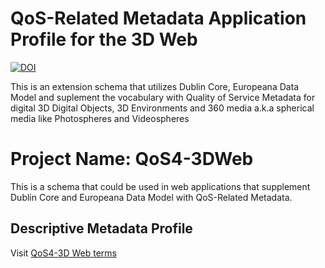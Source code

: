 # QoS-Related Metadata Application Profile for the 3D Web
[![DOI](https://zenodo.org/badge/DOI/10.5281/zenodo.3476879.svg)](https://doi.org/10.5281/zenodo.3476879)

This is an extension schema that utilizes Dublin Core, Europeana Data Model and suplement the vocabulary with Quality of Service Metadata for digital 3D Digital Objects, 3D Environments and 360 media a.k.a spherical media like Photospheres and Videospheres

# Project Name: QoS4-3DWeb
This is a schema that could be used in web applications that supplement Dublin Core and Europeana Data Model with QoS-Related Metadata.


## Descriptive Metadata Profile

Visit [QoS4-3D Web terms](https://husseinbakri.github.io/QoS4-3DWeb/)
